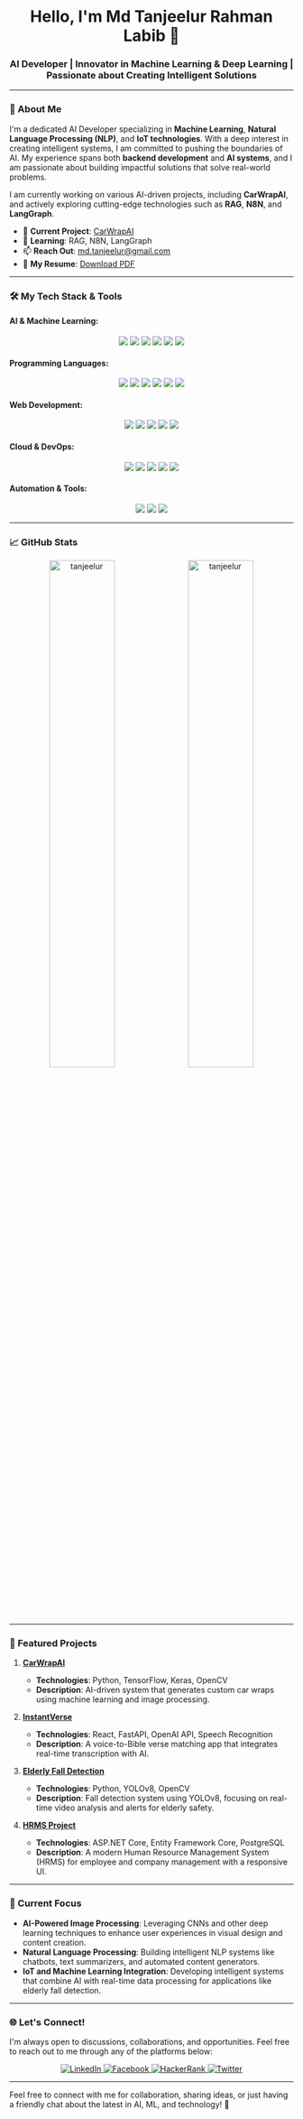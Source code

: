 <h1 align="center">Hello, I'm Md Tanjeelur Rahman Labib 👋</h1>
<h3 align="center">AI Developer | Innovator in Machine Learning & Deep Learning | Passionate about Creating Intelligent Solutions</h3>

---

### 🚀 About Me

I'm a dedicated AI Developer specializing in **Machine Learning**, **Natural Language Processing (NLP)**, and **IoT technologies**. With a deep interest in creating intelligent systems, I am committed to pushing the boundaries of AI. My experience spans both **backend development** and **AI systems**, and I am passionate about building impactful solutions that solve real-world problems.

I am currently working on various AI-driven projects, including **CarWrapAI**, and actively exploring cutting-edge technologies such as **RAG**, **N8N**, and **LangGraph**.

- 🔭 **Current Project**: [CarWrapAI](https://github.com/Roksana18cse04/CarWrapAI.git)  
- 🌱 **Learning**: RAG, N8N, LangGraph  
- 📫 **Reach Out**: [md.tanjeelur@gmail.com](mailto:md.tanjeelur@gmail.com)  
- 📄 **My Resume**: [Download PDF](https://drive.google.com/file/d/1TmK1m11XWEgq5TQPDbJlj5dW22MsRHov/view?usp=sharing)

---

### 🛠️ My Tech Stack & Tools

#### **AI & Machine Learning**:
<div align="center">
  <img src="https://img.shields.io/badge/TensorFlow-FF6F00?style=for-the-badge&logo=tensorflow&logoColor=white" />
  <img src="https://img.shields.io/badge/PyTorch-EE4C2C?style=for-the-badge&logo=pytorch&logoColor=white" />
  <img src="https://img.shields.io/badge/HuggingFace-FF4F8B?style=for-the-badge&logo=huggingface&logoColor=white" />
  <img src="https://img.shields.io/badge/OpenCV-5C3EE8?style=for-the-badge&logo=opencv&logoColor=white" />
  <img src="https://img.shields.io/badge/Scikit--learn-F7931E?style=for-the-badge&logo=scikit-learn&logoColor=white" />
  <img src="https://img.shields.io/badge/FastAPI-009688?style=for-the-badge&logo=fastapi&logoColor=white" />
</div>

#### **Programming Languages**:
<div align="center">
  <img src="https://img.shields.io/badge/Python-3776AB?style=for-the-badge&logo=python&logoColor=white" />
  <img src="https://img.shields.io/badge/C%23-2396ED?style=for-the-badge&logo=csharp&logoColor=white" />
  <img src="https://img.shields.io/badge/Java-007396?style=for-the-badge&logo=java&logoColor=white" />
  <img src="https://img.shields.io/badge/C++-00599C?style=for-the-badge&logo=cplusplus&logoColor=white" />
  <img src="https://img.shields.io/badge/JavaScript-F7DF1E?style=for-the-badge&logo=javascript&logoColor=black" />
  <img src="https://img.shields.io/badge/SQL-003B57?style=for-the-badge&logo=mysql&logoColor=white" />
</div>

#### **Web Development**:
<div align="center">
  <img src="https://img.shields.io/badge/React-61DAFB?style=for-the-badge&logo=react&logoColor=black" />
  <img src="https://img.shields.io/badge/Node.js-339933?style=for-the-badge&logo=node.js&logoColor=white" />
  <img src="https://img.shields.io/badge/ASP.NET_Core-5C2D91?style=for-the-badge&logo=dotnet&logoColor=white" />
  <img src="https://img.shields.io/badge/Flask-000000?style=for-the-badge&logo=flask&logoColor=white" />
  <img src="https://img.shields.io/badge/Django-092D1F?style=for-the-badge&logo=django&logoColor=white" />
</div>

#### **Cloud & DevOps**:
<div align="center">
  <img src="https://img.shields.io/badge/AWS-232F3E?style=for-the-badge&logo=amazonaws&logoColor=white" />
  <img src="https://img.shields.io/badge/Docker-2496ED?style=for-the-badge&logo=docker&logoColor=white" />
  <img src="https://img.shields.io/badge/PostgreSQL-336791?style=for-the-badge&logo=postgresql&logoColor=white" />
  <img src="https://img.shields.io/badge/MongoDB-47A248?style=for-the-badge&logo=mongodb&logoColor=white" />
  <img src="https://img.shields.io/badge/Git-F05032?style=for-the-badge&logo=git&logoColor=white" />
</div>

#### **Automation & Tools**:
<div align="center">
  <img src="https://img.shields.io/badge/Selenium-43B02A?style=for-the-badge&logo=selenium&logoColor=white" />
  <img src="https://img.shields.io/badge/Deepgram-44B6F3?style=for-the-badge&logo=deepgram&logoColor=white" />
  <img src="https://img.shields.io/badge/Gemini_API-00B0FF?style=for-the-badge&logo=google&logoColor=white" />
</div>

---

### 📈 GitHub Stats

<div align="center">
  <img src="https://github-readme-stats.vercel.app/api?username=tanjeelur&show_icons=true&locale=en&theme=radical&hide_title=true" alt="tanjeelur" width="48%" />
  <img src="https://github-readme-stats.vercel.app/api/top-langs?username=tanjeelur&show_icons=true&layout=compact&theme=radical" alt="tanjeelur" width="48%" />
</div>

---

### 🧠 Featured Projects

1. **[CarWrapAI](https://github.com/Roksana18cse04/CarWrapAI.git)**  
   - **Technologies**: Python, TensorFlow, Keras, OpenCV  
   - **Description**: AI-driven system that generates custom car wraps using machine learning and image processing.

2. **[InstantVerse](https://github.com/yourusername/instantverse)**  
   - **Technologies**: React, FastAPI, OpenAI API, Speech Recognition  
   - **Description**: A voice-to-Bible verse matching app that integrates real-time transcription with AI.

3. **[Elderly Fall Detection](https://github.com/Tanjeelur/Fall-Detection-yolov8s.pt-/blob/main/README.md)**  
   - **Technologies**: Python, YOLOv8, OpenCV  
   - **Description**: Fall detection system using YOLOv8, focusing on real-time video analysis and alerts for elderly safety.

4. **[HRMS Project](https://github.com/Tanjeelur/HRMSProject)**  
   - **Technologies**: ASP.NET Core, Entity Framework Core, PostgreSQL  
   - **Description**: A modern Human Resource Management System (HRMS) for employee and company management with a responsive UI.

---

### 🌱 Current Focus

- **AI-Powered Image Processing**: Leveraging CNNs and other deep learning techniques to enhance user experiences in visual design and content creation.
- **Natural Language Processing**: Building intelligent NLP systems like chatbots, text summarizers, and automated content generators.
- **IoT and Machine Learning Integration**: Developing intelligent systems that combine AI with real-time data processing for applications like elderly fall detection.

---

### 🌐 Let's Connect!

I'm always open to discussions, collaborations, and opportunities. Feel free to reach out to me through any of the platforms below:

<div align="center">
  <a href="https://linkedin.com/in/tanjeelur" target="_blank">
    <img src="https://img.shields.io/badge/LinkedIn-0077B5?style=for-the-badge&logo=linkedin&logoColor=white" alt="LinkedIn" />
  </a>
  <a href="https://facebook.com/tanjeelur" target="_blank">
    <img src="https://img.shields.io/badge/Facebook-1877F2?style=for-the-badge&logo=facebook&logoColor=white" alt="Facebook" />
  </a>
  <a href="https://www.hackerrank.com/@md_tanjeelur" target="_blank">
    <img src="https://img.shields.io/badge/HackerRank-2EC866?style=for-the-badge&logo=hackerrank&logoColor=white" alt="HackerRank" />
  </a>
  <a href="https://twitter.com/tanjeelur" target="_blank">
    <img src="https://img.shields.io/badge/Twitter-1DA1F2?style=for-the-badge&logo=twitter&logoColor=white" alt="Twitter" />
  </a>
</div>

---

Feel free to connect with me for collaboration, sharing ideas, or just having a friendly chat about the latest in AI, ML, and technology! 🚀
